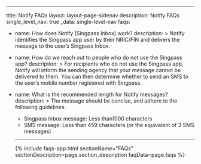 ---
title: Notify FAQs
layout: layout-page-sidenav
description: Notify FAQs
single_level_nav: true
_data: single-level-nav
faqs:
  - name: How does Notify (Singpass Inbox) work?
    description: >
      Notify identifies the Singpass app user by their NRIC/FIN and delivers the message to the user’s Singpass Inbox.
  - name: How do we reach out to people who do not use the Singpass app?
    description: >
      For recipients who do not use the Singpass app, Notify will inform the sending agency that your message cannot be delivered to them. You can then determine whether to send an SMS to the user’s mobile number registered with Singpass. 
 - name: What is the recommended length for Notify messages?
    description: >
      The message should be concise, and adhere to the following guidelines.
      - Singpass Inbox message: Less than1000 characters
      - SMS message: Less than 459 characters (or the equivalent of 3 SMS messages)
      ---
      
      {% include faqs-app.html sectionName="FAQs" sectionDescription=page.section_description faqData=page.faqs %}
